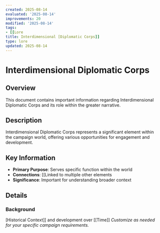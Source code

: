 ```yaml
---
created: 2025-08-14
evaluated: '2025-08-14'
improvements: 20
modified: '2025-08-14'
tags:
- [[Lore
title: Interdimensional [Diplomatic Corps]]
type: lore
updated: 2025-08-14
---
```


# Interdimensional Diplomatic Corps

## Overview
This document contains important information regarding Interdimensional Diplomatic Corps and its role within the greater narrative.

## Description
Interdimensional Diplomatic Corps represents a significant element within the campaign world, offering various opportunities for engagement and development.

## Key Information
- **Primary Purpose**: Serves specific function within the world
- **Connections**: [[Linked to multiple other elements
- **Significance**: Important for understanding broader context

## Details
### Background
[Historical Context]] and development over [[Time]]
*Customize as needed for your specific campaign requirements.*
